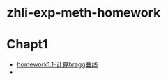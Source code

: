 # zhli-exp-meth-homework
# Chapt1
- [homework1.1-计算bragg曲线](https://dragon-xi.github.io/zhli-exp-meth-homework/homework1.1/BraggCurve.html)
- 
